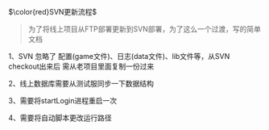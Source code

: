 $\color{red}SVN更新流程$

> 为了将线上项目从FTP部署更新到SVN部署，为了这么一个过渡，写的简单文档

1、SVN 忽略了 配置(game文件)、日志(data文件)、lib文件等，从SVN checkout出来后 需从老项目里面复制一份过来

2、线上数据库需要从测试服同步一下数据结构

3、需要将startLogin进程重启一次

4、需要将自动脚本更改运行路径

